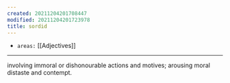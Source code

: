 ```yaml
---
created: 20211204201708447
modified: 20211204201723978
title: sordid
---
```


- `areas:` [[Adjectives]]

---

involving immoral or dishonourable actions and motives; arousing moral distaste and contempt.
